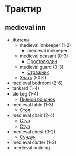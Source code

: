 # Трактир
## medieval inn

*   Жители
    *   medieval innkeeper (1-2)
        *   medieval innkeeper
    *   medieval peasant (0-3)
        *   [Простолюдин](../people/peasant.md)
    *   medieval guard (0-3)
        *   [Стражник](../people/guard.md)
    *   [Знать](../people/noble.md) (50%)
*   medieval bedroom (2-6)
*   tankard (1-4)
*   ale keg (1-4)
    *   [Пивной бочонок](../items/ale-keg.md)
*   medieval table (1-3)
    *   [Стол](../items/table.md)
*   medieval chair (2-4)
    *   [Стул](../items/chair.md)
    *   [Стул](../items/chair.md)
*   medieval chest (0-2)
    *   [Сундук](../items/chest.md)
*   medieval clutter (1-3)
*   .medieval building
